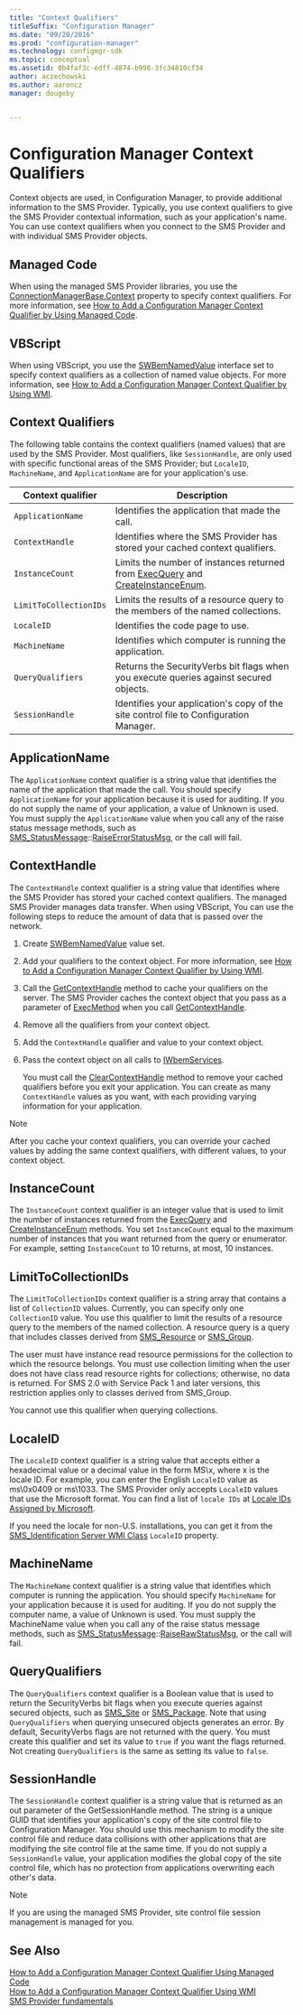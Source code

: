 ```yaml
---
title: "Context Qualifiers"
titleSuffix: "Configuration Manager"
ms.date: "09/20/2016"
ms.prod: "configuration-manager"
ms.technology: configmgr-sdk
ms.topic: conceptual
ms.assetid: 0b4faf3c-edff-4874-b998-3fc34810cf34
author: aczechowski
ms.author: aaroncz
manager: dougeby


---
```

# Configuration Manager Context Qualifiers
Context objects are used, in Configuration Manager, to provide additional information to the SMS Provider. Typically, you use context qualifiers to give the SMS Provider contextual information, such as your application's name. You can use context qualifiers when you connect to the SMS Provider and with individual SMS Provider objects.  

## Managed Code  
 When using the managed SMS Provider libraries, you use the [ConnectionManagerBase.Context](https://msdn.microsoft.com/library/microsoft.configurationmanagement.managementprovider.connectionmanagerbase.context.aspx) property to specify context qualifiers. For more information, see [How to Add a Configuration Manager Context Qualifier by Using Managed Code](../../../develop/core/understand/how-to-add-a-configuration-manager-context-qualifier-by-using-managed-code.md).  

## VBScript  
 When using VBScript, you use the [SWBemNamedValue](https://docs.microsoft.com/windows/win32/wmisdk/swbemnamedvalue) interface set to specify context qualifiers as a collection of named value objects. For more information, see [How to Add a Configuration Manager Context Qualifier by Using WMI](../../../develop/core/understand/how-to-add-a-configuration-manager-context-qualifier-by-using-wmi.md).  

## Context Qualifiers  
 The following table contains the context qualifiers (named values) that are used by the SMS Provider. Most qualifiers, like `SessionHandle`, are only used with specific functional areas of the SMS Provider; but `LocaleID`, `MachineName`, and `ApplicationName` are for your application's use.  

|Context qualifier|Description|  
|-----------------------|-----------------|  
|`ApplicationName`|Identifies the application that made the call.|  
|`ContextHandle`|Identifies where the SMS Provider has stored your cached context qualifiers.|  
|`InstanceCount`|Limits the number of instances returned from [ExecQuery](https://docs.microsoft.com/windows/win32/api/wbemcli/nf-wbemcli-iwbemservices-execquery) and [CreateInstanceEnum](https://docs.microsoft.com/windows/win32/api/wbemcli/nf-wbemcli-iwbemservices-createinstanceenum).|  
|`LimitToCollectionIDs`|Limits the results of a resource query to the members of the named collections.|  
|`LocaleID`|Identifies the code page to use.|  
|`MachineName`|Identifies which computer is running the application.|  
|`QueryQualifiers`|Returns the SecurityVerbs bit flags when you execute queries against secured objects.|  
|`SessionHandle`|Identifies your application's copy of the site control file to Configuration Manager.|  

## ApplicationName  
 The `ApplicationName` context qualifier is a string value that identifies the name of the application that made the call. You should specify `ApplicationName` for your application because it is used for auditing. If you do not supply the name of your application, a value of Unknown is used. You must supply the `ApplicationName` value when you call any of the raise status message methods, such as [SMS_StatusMessage](../../reference/core/servers/manage/sms_statusmessage-server-wmi-class.md)::[RaiseErrorStatusMsg](../../reference/core/servers/manage/raiseerrorstatusmsg-method-in-class-sms_statusmessage.md), or the call will fail.  

## ContextHandle  
 The `ContextHandle` context qualifier is a string value that identifies where the SMS Provider has stored your cached context qualifiers. The managed SMS Provider manages data transfer. When using VBScript, You can use the following steps to reduce the amount of data that is passed over the network.  

1. Create [SWBemNamedValue](https://docs.microsoft.com/windows/win32/wmisdk/swbemnamedvalue) value set.

2. Add your qualifiers to the context object. For more information, see [How to Add a Configuration Manager Context Qualifier by Using WMI](../../../develop/core/understand/how-to-add-a-configuration-manager-context-qualifier-by-using-wmi.md).  

3. Call the [GetContextHandle](../../reference/misc/getcontexthandle-method-in-class-sms_contextmethods.md) method to cache your qualifiers on the server. The SMS Provider caches the context object that you pass as a parameter of [ExecMethod](https://docs.microsoft.com/windows/win32/api/wbemcli/nf-wbemcli-iwbemservices-execmethod) when you call [GetContextHandle](../../reference/misc/getcontexthandle-method-in-class-sms_contextmethods.md).  

4. Remove all the qualifiers from your context object.  

5. Add the `ContextHandle` qualifier and value to your context object.  

6. Pass the context object on all calls to [IWbemServices](https://docs.microsoft.com/windows/win32/api/wbemcli/nn-wbemcli-iwbemservices).  

   You must call the [ClearContextHandle](../../reference/misc/clearcontexthandle-method-in-class-sms_contextmethods.md) method to remove your cached qualifiers before you exit your application. You can create as many `ContextHandle` values as you want, with each providing varying information for your application.  

> [!NOTE]
>  After you cache your context qualifiers, you can override your cached values by adding the same context qualifiers, with different values, to your context object.  

## InstanceCount  
The `InstanceCount` context qualifier is an integer value that is used to limit the number of instances returned from the [ExecQuery](https://docs.microsoft.com/windows/win32/api/wbemcli/nf-wbemcli-iwbemservices-execquery) and [CreateInstanceEnum](https://docs.microsoft.com/windows/win32/api/wbemcli/nf-wbemcli-iwbemservices-createinstanceenum) methods. You set `InstanceCount` equal to the maximum number of instances that you want returned from the query or enumerator. For example, setting `InstanceCount` to 10 returns, at most, 10 instances.  

## LimitToCollectionIDs  
 The `LimitToCollectionIDs` context qualifier is a string array that contains a list of `CollectionID` values. Currently, you can specify only one `CollectionID` value. You use this qualifier to limit the results of a resource query to the members of the named collection. A resource query is a query that includes classes derived from [SMS_Resource](../../reference/core/clients/manage/sms_resource-server-wmi-class.md) or [SMS_Group](../../reference/core/clients/manage/sms_group-server-wmi-class.md).  

 The user must have instance read resource permissions for the collection to which the resource belongs. You must use collection limiting when the user does not have class read resource rights for collections; otherwise, no data is returned. For SMS 2.0 with Service Pack 1 and later versions, this restriction applies only to classes derived from SMS_Group.  

 You cannot use this qualifier when querying collections.  

## LocaleID  
 The `LocaleID` context qualifier is a string value that accepts either a hexadecimal value or a decimal value in the form MS\x, where x is the locale ID. For example, you can enter the English `LocaleID` value as ms\0x0409 or ms\1033. The SMS Provider only accepts `LocaleID` values that use the Microsoft format. You can find a list of `locale IDs` at [Locale IDs Assigned by Microsoft](https://docs.microsoft.com/openspecs/windows_protocols/ms-lcid).  

 If you need the locale for non-U.S. installations, you can get it from the [SMS_Identification Server WMI Class](../../../develop/reference/core/servers/configure/sms_identification-server-wmi-class.md) `LocaleID` property.  

## MachineName  
 The `MachineName` context qualifier is a string value that identifies which computer is running the application. You should specify `MachineName` for your application because it is used for auditing. If you do not supply the computer name, a value of Unknown is used. You must supply the MachineName value when you call any of the raise status message methods, such as [SMS_StatusMessage](../../reference/core/servers/manage/sms_statusmessage-server-wmi-class.md)::[RaiseRawStatusMsg](../../reference/core/servers/manage/raiserawstatusmsg-method-in-class-sms_statusmessage.md), or the call will fail.  

## QueryQualifiers  
 The `QueryQualifiers` context qualifier is a Boolean value that is used to return the SecurityVerbs bit flags when you execute queries against secured objects, such as [SMS_Site](../../reference/core/servers/configure/sms_site-server-wmi-class.md) or [SMS_Package](../../reference/core/servers/configure/sms_package-server-wmi-class.md). Note that using `QueryQualifiers` when querying unsecured objects generates an error. By default, SecurityVerbs flags are not returned with the query. You must create this qualifier and set its value to `true` if you want the flags returned. Not creating `QueryQualifiers` is the same as setting its value to `false`.  

## SessionHandle  
 The `SessionHandle` context qualifier is a string value that is returned as an out parameter of the GetSessionHandle method. The string is a unique GUID that identifies your application's copy of the site control file to Configuration Manager. You should use this mechanism to modify the site control file and reduce data collisions with other applications that are modifying the site control file at the same time. If you do not supply a `SessionHandle` value, your application modifies the global copy of the site control file, which has no protection from applications overwriting each other's data.  

> [!NOTE]
>  If you are using the managed SMS Provider, site control file session management is managed for you.  

## See Also  
 [How to Add a Configuration Manager Context Qualifier Using Managed Code](../../../develop/core/understand/how-to-add-a-configuration-manager-context-qualifier-by-using-managed-code.md)   
 [How to Add a Configuration Manager Context Qualifier Using WMI](../../../develop/core/understand/how-to-add-a-configuration-manager-context-qualifier-by-using-wmi.md)   
 [SMS Provider fundamentals](sms-provider-fundamentals.md)
